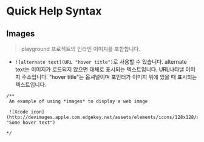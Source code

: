# Quick Help Syntax

## Images
> playground 프로젝트의 인라인 이미지를 포함합니다.

- ```![alternate text](URL "hover title")```로 사용할 수 있습니다. alternate text는 이미지가 로드되지 않으면 대체로 표시되는 텍스트입니다. URL나타낼 이미지 주소입니다. "hover title"는 옵셔널이며 포인터가 이미지 위에 있을 때 표시되는 텍스트입니다.

```
/**
 An example of using *images* to display a web image

 ![Xcode icon](http://devimages.apple.com.edgekey.net/assets/elements/icons/128x128/xcode.png "Some hover text")

*/
```
